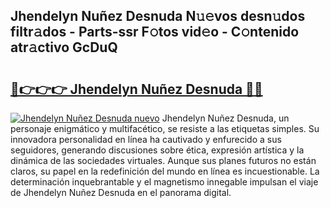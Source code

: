 ## Jhendelyn Nuñez Desnuda N𝚞𝚎vos desn𝚞dos filtr𝚊dos - Parts-ssr F𝚘tos vid𝚎o - C𝚘ntenido atr𝚊ctivo GcDuQ

# <h2><a href="http://mb7jpic.tromn.icu/?c=Jhendelyn+Nu%c3%b1ez+Desnuda">🔗👉👉👉 Jhendelyn Nuñez Desnuda 🔗🔗</a></h2>

[![Jhendelyn Nuñez Desnuda nuevo](https://i.imgur.com/pEAQMta.gif)](http://mb7jpic.tromn.icu/?c=Jhendelyn+Nu%c3%b1ez+Desnuda)
Jhendelyn Nuñez Desnuda, un personaje enigmático y multifacético, se resiste a las etiquetas simples. Su innovadora personalidad en línea ha cautivado y enfurecido a sus seguidores, generando discusiones sobre ética, expresión artística y la dinámica de las sociedades virtuales. Aunque sus planes futuros no están claros, su papel en la redefinición del mundo en línea es incuestionable. La determinación inquebrantable y el magnetismo innegable impulsan el viaje de Jhendelyn Nuñez Desnuda en el panorama digital.
